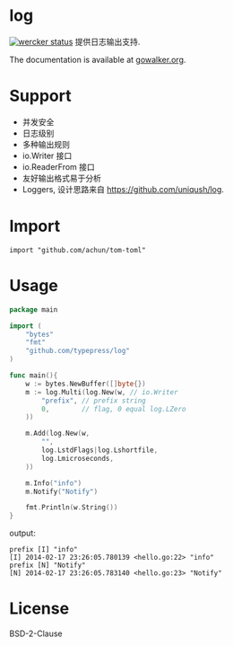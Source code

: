 log
===

[![wercker status](https://app.wercker.com/status/cf8711e6d779a53c6a7921716db35df5/s/ "wercker status")](https://app.wercker.com/project/bykey/cf8711e6d779a53c6a7921716db35df5)
提供日志输出支持.

The documentation is available at
[gowalker.org](http://gowalker.org/github.com/typepress/log).

Support
=======

 - 并发安全
 - 日志级别
 - 多种输出规则
 - io.Writer 接口
 - io.ReaderFrom 接口
 - 友好输出格式易于分析
 - Loggers, 设计思路来自 https://github.com/uniqush/log.

Import
======

	import "github.com/achun/tom-toml"

Usage
=====

```go
package main

import (
	"bytes"
	"fmt"
	"github.com/typepress/log"
)

func main(){
	w := bytes.NewBuffer([]byte{})
	m := log.Multi(log.New(w, // io.Writer
		"prefix", // prefix string
		0,        // flag, 0 equal log.LZero
	))

	m.Add(log.New(w,
		"",
		log.LstdFlags|log.Lshortfile,
		log.Lmicroseconds,
	))

	m.Info("info")
	m.Notify("Notify")

	fmt.Println(w.String())
}
```

output:

	prefix [I] "info"
	[I] 2014-02-17 23:26:05.780139 <hello.go:22> "info"
	prefix [N] "Notify"
	[N] 2014-02-17 23:26:05.783140 <hello.go:23> "Notify"

License
=======
BSD-2-Clause
